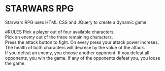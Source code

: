 # STARWARS RPG
Starwars RPG uses HTML  CSS and JQuery to create a dynamic game.

#RULES
 Pick a player out of four available characters.  
 Pick an enemy out of the three remaining characters.  
 Press the attack button to fight. On every press your attack power increses. The health of both characters will decrese by the value of the attack.  
 If you defeat an enemy, you choose another opponent. If you defeat all opponents, you win the game. If any of the opponents defeat you, you loose the game.